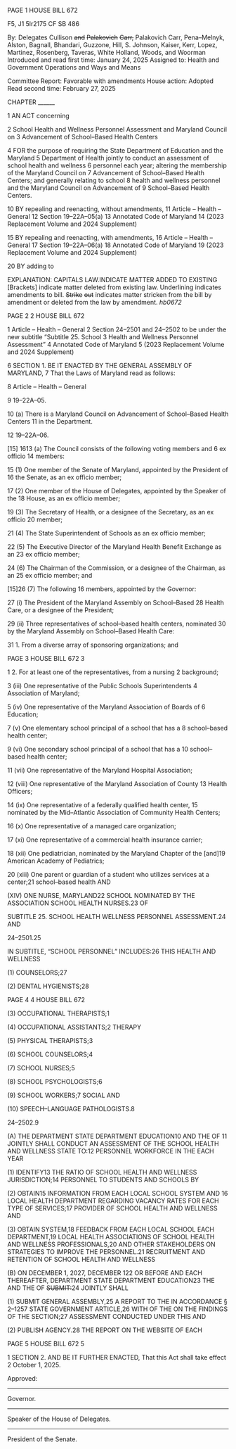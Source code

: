 PAGE 1
HOUSE BILL 672

F5, J1 5lr2175
CF SB 486

By: Delegates Cullison ~~and~~ ~~Palakovich~~ ~~Carr,~~ Palakovich Carr, Pena–Melnyk,
Alston, Bagnall, Bhandari, Guzzone, Hill, S. Johnson, Kaiser, Kerr, Lopez,
Martinez, Rosenberg, Taveras, White Holland, Woods, and Woorman
Introduced and read first time: January 24, 2025
Assigned to: Health and Government Operations and Ways and Means

Committee Report: Favorable with amendments
House action: Adopted
Read second time: February 27, 2025

CHAPTER ______

1 AN ACT concerning

2 School Health and Wellness Personnel Assessment and Maryland Council on
3 Advancement of School–Based Health Centers

4 FOR the purpose of requiring the State Department of Education and the Maryland
5 Department of Health jointly to conduct an assessment of school health and wellness
6 personnel each year; altering the membership of the Maryland Council on
7 Advancement of School–Based Health Centers; and generally relating to school
8 health and wellness personnel and the Maryland Council on Advancement of
9 School–Based Health Centers.

10 BY repealing and reenacting, without amendments,
11 Article – Health – General
12 Section 19–22A–05(a)
13 Annotated Code of Maryland
14 (2023 Replacement Volume and 2024 Supplement)

15 BY repealing and reenacting, with amendments,
16 Article – Health – General
17 Section 19–22A–06(a)
18 Annotated Code of Maryland
19 (2023 Replacement Volume and 2024 Supplement)

20 BY adding to

EXPLANATION: CAPITALS LAW.INDICATE MATTER ADDED TO EXISTING
[Brackets] indicate matter deleted from existing law.
Underlining indicates amendments to bill.
~~Strike~~ ~~out~~ indicates matter stricken from the bill by amendment or deleted from the law by
amendment. *hb0672*

PAGE 2
2 HOUSE BILL 672

1 Article – Health – General
2 Section 24–2501 and 24–2502 to be under the new subtitle “Subtitle 25. School
3 Health and Wellness Personnel Assessment”
4 Annotated Code of Maryland
5 (2023 Replacement Volume and 2024 Supplement)

6 SECTION 1. BE IT ENACTED BY THE GENERAL ASSEMBLY OF MARYLAND,
7 That the Laws of Maryland read as follows:

8 Article – Health – General

9 19–22A–05.

10 (a) There is a Maryland Council on Advancement of School–Based Health Centers
11 in the Department.

12 19–22A–06.

[15] 1613 (a) The Council consists of the following voting members and 6 ex officio
14 members:

15 (1) One member of the Senate of Maryland, appointed by the President of
16 the Senate, as an ex officio member;

17 (2) One member of the House of Delegates, appointed by the Speaker of the
18 House, as an ex officio member;

19 (3) The Secretary of Health, or a designee of the Secretary, as an ex officio
20 member;

21 (4) The State Superintendent of Schools as an ex officio member;

22 (5) The Executive Director of the Maryland Health Benefit Exchange as an
23 ex officio member;

24 (6) The Chairman of the Commission, or a designee of the Chairman, as an
25 ex officio member; and

[15]26 (7) The following 16 members, appointed by the Governor:

27 (i) The President of the Maryland Assembly on School–Based
28 Health Care, or a designee of the President;

29 (ii) Three representatives of school–based health centers, nominated
30 by the Maryland Assembly on School–Based Health Care:

31 1. From a diverse array of sponsoring organizations; and

PAGE 3
HOUSE BILL 672 3

1 2. For at least one of the representatives, from a nursing
2 background;

3 (iii) One representative of the Public Schools Superintendents
4 Association of Maryland;

5 (iv) One representative of the Maryland Association of Boards of
6 Education;

7 (v) One elementary school principal of a school that has a
8 school–based health center;

9 (vi) One secondary school principal of a school that has a
10 school–based health center;

11 (vii) One representative of the Maryland Hospital Association;

12 (viii) One representative of the Maryland Association of County
13 Health Officers;

14 (ix) One representative of a federally qualified health center,
15 nominated by the Mid–Atlantic Association of Community Health Centers;

16 (x) One representative of a managed care organization;

17 (xi) One representative of a commercial health insurance carrier;

18 (xii) One pediatrician, nominated by the Maryland Chapter of the
[and]19 American Academy of Pediatrics;

20 (xiii) One parent or guardian of a student who utilizes services at a
center;21 school–based health AND

(XIV) ONE NURSE, MARYLAND22 SCHOOL NOMINATED BY THE
ASSOCIATION SCHOOL HEALTH NURSES.23 OF

SUBTITLE 25. SCHOOL HEALTH WELLNESS PERSONNEL ASSESSMENT.24 AND

24–2501.25

IN SUBTITLE, “SCHOOL PERSONNEL” INCLUDES:26 THIS HEALTH AND WELLNESS

(1) COUNSELORS;27

(2) DENTAL HYGIENISTS;28

PAGE 4
4 HOUSE BILL 672

(3) OCCUPATIONAL THERAPISTS;1

(4) OCCUPATIONAL ASSISTANTS;2 THERAPY

(5) PHYSICAL THERAPISTS;3

(6) SCHOOL COUNSELORS;4

(7) SCHOOL NURSES;5

(8) SCHOOL PSYCHOLOGISTS;6

(9) SCHOOL WORKERS;7 SOCIAL AND

(10) SPEECH–LANGUAGE PATHOLOGISTS.8

24–2502.9

(A) THE DEPARTMENT STATE DEPARTMENT EDUCATION10 AND THE OF
11 JOINTLY SHALL CONDUCT AN ASSESSMENT OF THE SCHOOL HEALTH AND WELLNESS
STATE TO:12 PERSONNEL WORKFORCE IN THE EACH YEAR

(1) IDENTIFY13 THE RATIO OF SCHOOL HEALTH AND WELLNESS
JURISDICTION;14 PERSONNEL TO STUDENTS AND SCHOOLS BY

(2) OBTAIN15 INFORMATION FROM EACH LOCAL SCHOOL SYSTEM AND
16 LOCAL HEALTH DEPARTMENT REGARDING VACANCY RATES FOR EACH TYPE OF
SERVICES;17 PROVIDER OF SCHOOL HEALTH AND WELLNESS AND

(3) OBTAIN SYSTEM,18 FEEDBACK FROM EACH LOCAL SCHOOL EACH
DEPARTMENT,19 LOCAL HEALTH ASSOCIATIONS OF SCHOOL HEALTH AND WELLNESS
PROFESSIONALS,20 AND OTHER STAKEHOLDERS ON STRATEGIES TO IMPROVE THE
PERSONNEL.21 RECRUITMENT AND RETENTION OF SCHOOL HEALTH AND WELLNESS

(B) ON DECEMBER 1, 2027, DECEMBER 122 OR BEFORE AND EACH
THEREAFTER, DEPARTMENT STATE DEPARTMENT EDUCATION23 THE AND THE OF
~~SUBMIT:~~24 JOINTLY SHALL

(1) SUBMIT GENERAL ASSEMBLY,25 A REPORT TO THE IN ACCORDANCE
§ 2–1257 STATE GOVERNMENT ARTICLE,26 WITH OF THE ON THE FINDINGS OF THE
SECTION;27 ASSESSMENT CONDUCTED UNDER THIS AND

(2) PUBLISH AGENCY.28 THE REPORT ON THE WEBSITE OF EACH

PAGE 5
HOUSE BILL 672 5

1 SECTION 2. AND BE IT FURTHER ENACTED, That this Act shall take effect
2 October 1, 2025.

Approved:

________________________________________________________________________________
Governor.

________________________________________________________________________________
Speaker of the House of Delegates.

________________________________________________________________________________
President of the Senate.